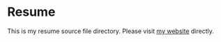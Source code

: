 # Resume
This is my resume source file directory. Please visit [my website](https://yuxinhu.ga) directly.
